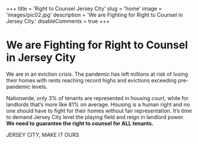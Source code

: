 +++
title = 'Right to Counsel Jersey City'
slug = 'home'
image = 'images/pic02.jpg'
description = 'We are Fighting for Right to Counsel in Jersey City.'
disableComments = true
+++
# We are Fighting for Right to Counsel in Jersey City

We are in an eviction crisis. The pandemic has left millions at risk of losing their homes with rents reaching record highs and evictions exceeding pre-pandemic levels. 

Nationwide, only 3% of tenants are represented in housing court, while for landlords that’s more like 81% on average. Housing is a human right and no one should have to fight for their homes without fair representation. It’s time to demand Jersey City level the playing field and reign in landlord power. **We need to guarantee the right to counsel for ALL tenants.**

JERSEY CITY, MAKE IT OURS
